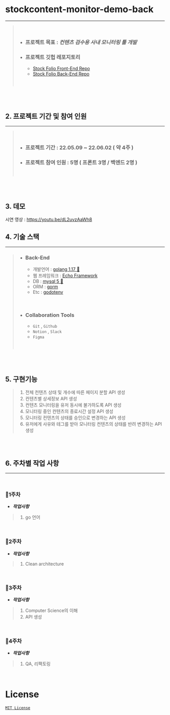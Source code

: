 # stockcontent-monitor-demo-back

---

> <br/>
>
> - ### 프로젝트 목표 : **_컨텐츠 검수용 사내 모니터링 툴 개발_**
>
> - ### 프로젝트 깃헙 레포지토리
>   - [Stock Folio Front-End Repo](https://github.com/StockfolioOfficial/stockcontent-monitor-demo-front)
>   - [Stock Folio Back-End Repo](https://github.com/StockfolioOfficial/stockcontent-monitor-demo-back)
>
> <br/>
<br/>
<br/>

## 2. 프로젝트 기간 및 참여 인원

---

> <br/>
>
> - ### 프로젝트 기간 : 22.05.09 ~ 22.06.02 ( 약 4주 )
>
> - ### 프로젝트 참여 인원 : 5명 ( 프론트 3명 / 백엔드 2명 )
>
> <br/>
<br/>
<br/>

## 3. 데모
시연 영상 : https://youtu.be/dL2uvzAaWh8
<br/>

## 4. 기술 스택

---
>
> - ### Back-End
>
>   - 개발언어 : [golang 1.17 🔺](https://golang.org/)
>   - 웹 프레임워크 : [Echo Framework](https://echo.labstack.com/)
>   - DB : [mysql 5 🔺](https://www.mysql.com/)
>   - ORM : [gorm](https://gorm.io/)
>   - Etc : [godotenv](https://github.com/joho/godotenv)
>
> <br/>
>
> - ### Collaboration Tools
>   - `Git` , `Github`
>   - `Notion` , `Slack`
>   - `Figma`
>
> <br/>
<br/>
<br/>


## 5. 구현기능
>
> 1. 전체 컨텐츠 상태 및 개수에 따른 페이지 분할 API 생성
> 2. 컨텐츠별 상세정보 API 생성
> 3. 컨텐츠 모니터링을 유저 동시에 불가하도록 API 생성
> 4. 모니터링 중인 컨텐츠의 종료시간 설정 API 생성
> 5. 모니터링 컨텐츠의 상태를 승인으로 변경하는 API 생성
> 6. 유저에게 사유와 테그를 받아 모니터링 컨텐츠의 상태를 반려 변경하는 API 생성
</br>
<br/>

## 6. 주차별 작업 사항

---
</br>

### 📌1주차

- **_작업사항_**

> 1. go 언어
>
>
<br/>

### 📌2주차


- **_작업사항_**

> 1. Clean architecture 
<br/>

### 📌3주차


- **_작업사항_**

> 1. Computer Science의 이해
> 2. API 생성
> 

<br/>

### 📌4주차


- **_작업사항_**

> 1. QA, 리팩토링 
<br/>

# License
[`MIT License`](./LICENSE)
